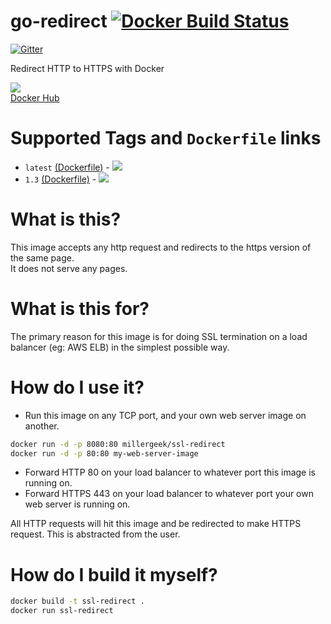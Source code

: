 go-redirect [![Docker Build Status](https://img.shields.io/docker/build/millergeek/ssl-redirect.svg)](https://hub.docker.com/r/millergeek/ssl-redirect/builds/)
===========

[![Gitter](https://img.shields.io/gitter/room/smiller171/go-redirect.js.svg)](https://gitter.im/smiller171/go-redirect)


Redirect HTTP to HTTPS with Docker

[![](https://images.microbadger.com/badges/version/millergeek/ssl-redirect.svg)](https://microbadger.com/images/millergeek/ssl-redirect "Get your own version badge on microbadger.com")  
[Docker Hub](https://hub.docker.com/r/millergeek/ssl-redirect/)
# Supported Tags and `Dockerfile` links
* `latest` [(Dockerfile)](https://github.com/smiller171/go-redirect/blob/master/Dockerfile) - [![](https://images.microbadger.com/badges/image/millergeek/ssl-redirect.svg)](https://microbadger.com/images/scottmiller171/ssl-redirect "Get your own image badge on microbadger.com")
* `1.3` [(Dockerfile)](https://github.com/smiller171/go-redirect/blob/1.3/Dockerfile) - [![](https://images.microbadger.com/badges/image/millergeek/ssl-redirect:1.3.svg)](https://microbadger.com/images/millergeek/ssl-redirect:1.3 "Get your own image badge on microbadger.com")

# What is this?
This image accepts any http request and redirects to the https version of the same page.  
It does not serve any pages.

# What is this for?
The primary reason for this image is for doing SSL termination on a load balancer (eg: AWS ELB) in the simplest possible way.

# How do I use it?
* Run this image on any TCP port, and your own web server image on another.
```bash
docker run -d -p 8080:80 millergeek/ssl-redirect
docker run -d -p 80:80 my-web-server-image
```
* Forward HTTP 80 on your load balancer to whatever port this image is running on.
* Forward HTTPS 443 on your load balancer to whatever port your own web server is running on.

All HTTP requests will hit this image and be redirected to make HTTPS request. This is abstracted from the user.

# How do I build it myself?

```sh
docker build -t ssl-redirect .
docker run ssl-redirect
```
